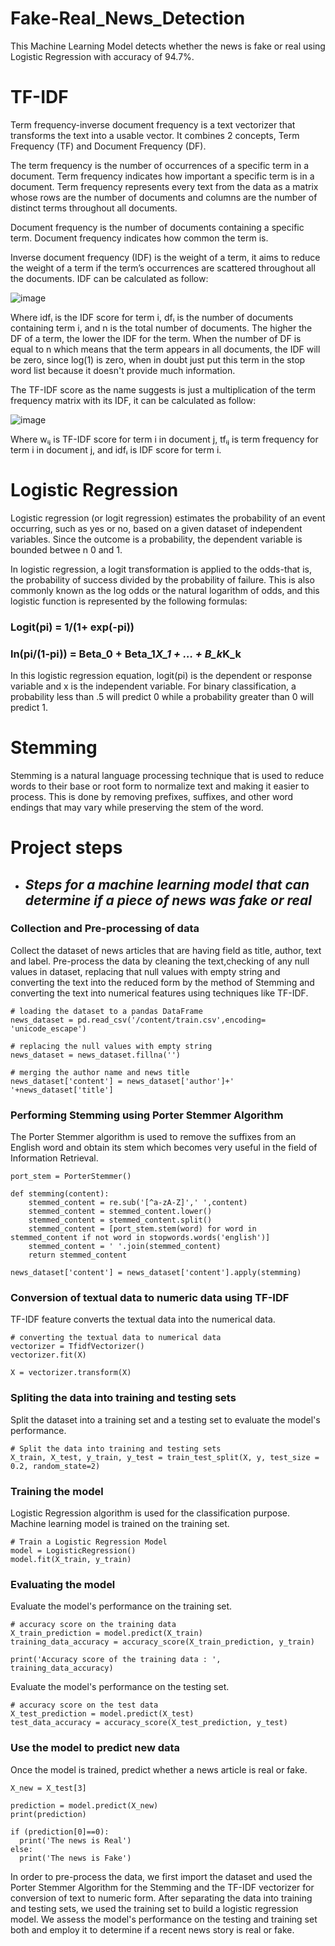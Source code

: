 # Fake-Real_News_Detection
This Machine Learning Model detects whether the news is fake or real using Logistic Regression with accuracy of 94.7%.

# TF-IDF

Term frequency-inverse document frequency is a text vectorizer that transforms the text into a usable vector. It combines 2 concepts, Term Frequency (TF) and Document Frequency (DF).

The term frequency is the number of occurrences of a specific term in a document. Term frequency indicates how important a specific term is in a document. Term frequency represents every text from the data as a matrix whose rows are the number of documents and columns are the number of distinct terms throughout all documents.

Document frequency is the number of documents containing a specific term. Document frequency indicates how common the term is.

Inverse document frequency (IDF) is the weight of a term, it aims to reduce the weight of a term if the term’s occurrences are scattered throughout all the documents. IDF can be calculated as follow:
  
![image](https://user-images.githubusercontent.com/128599179/233066883-5fb976f0-4bd5-450e-b419-76881fd340a3.png)

Where idfᵢ is the IDF score for term i, dfᵢ is the number of documents containing term i, and n is the total number of documents. The higher the DF of a term, the lower the IDF for the term. When the number of DF is equal to n which means that the term appears in all documents, the IDF will be zero, since log(1) is zero, when in doubt just put this term in the stop word list because it doesn't provide much information.
	
The TF-IDF score as the name suggests is just a multiplication of the term frequency matrix with its IDF, it can be calculated as follow:
  
![image](https://user-images.githubusercontent.com/128599179/233066928-6e29b8fb-c877-419b-a1bf-004621bd0b7d.png)

Where wᵢⱼ is TF-IDF score for term i in document j, tfᵢⱼ is term frequency for term i in document j, and idfᵢ is IDF score for term i.



# Logistic Regression

Logistic regression (or logit regression) estimates the probability of an event occurring, such as yes or no, based on a given dataset of independent variables. Since the outcome is a probability, the dependent variable is bounded betwee n 0 and 1. 
	
In logistic regression, a logit transformation is applied to the odds-that is, the probability of success divided by the probability of failure. This is also commonly known as the log odds or the natural logarithm of odds, and this logistic function is represented by the following formulas:
 
### Logit(pi) = 1/(1+ exp(-pi))



### ln(pi/(1-pi)) = Beta_0 + Beta_1*X_1 + … + B_k*K_k


In this logistic regression equation, logit(pi) is the dependent or response variable and x is the independent variable. For binary classification, a probability less than .5 will predict 0 while a probability greater than 0 will predict 1.  


# Stemming
Stemming is a natural language processing technique that is used to reduce words to their base or root form to normalize text and making it easier to process. This is done by removing prefixes, suffixes, and other word endings that may vary while preserving the stem of the word.


# Project steps 
+ ## ***Steps for a machine learning model that can determine if a piece of news was fake or real***
  
### Collection and Pre-processing of data 
Collect the dataset of news articles that are having field as title, author, text and label. Pre-process the data by cleaning the text,checking of any null values in dataset, replacing that null values with empty string and converting the text into the reduced form by the method of Stemming and converting the text into numerical features using techniques like TF-IDF.

``` 
# loading the dataset to a pandas DataFrame
news_dataset = pd.read_csv('/content/train.csv',encoding= 'unicode_escape')

# replacing the null values with empty string
news_dataset = news_dataset.fillna('')

# merging the author name and news title
news_dataset['content'] = news_dataset['author']+' '+news_dataset['title']

``` 
### Performing Stemming using Porter Stemmer Algorithm
The Porter Stemmer algorithm is used to remove the suffixes from an English word and obtain its stem which becomes very useful in the field of Information Retrieval.

``` 
port_stem = PorterStemmer()

def stemming(content):
    stemmed_content = re.sub('[^a-zA-Z]',' ',content)
    stemmed_content = stemmed_content.lower()
    stemmed_content = stemmed_content.split()
    stemmed_content = [port_stem.stem(word) for word in stemmed_content if not word in stopwords.words('english')]
    stemmed_content = ' '.join(stemmed_content)
    return stemmed_content
    
news_dataset['content'] = news_dataset['content'].apply(stemming)

``` 
### Conversion of textual data to numeric data using TF-IDF
TF-IDF feature converts the textual data into the numerical data.
``` 
# converting the textual data to numerical data
vectorizer = TfidfVectorizer()
vectorizer.fit(X)

X = vectorizer.transform(X)

``` 
### Spliting the data into training and testing sets
Split the dataset into a training set and a testing set to evaluate the model's performance.

```  
# Split the data into training and testing sets
X_train, X_test, y_train, y_test = train_test_split(X, y, test_size = 0.2, random_state=2)

```  
### Training the model 
Logistic Regression algorithm is used for the classification purpose. Machine learning model is trained on the training set.

```
# Train a Logistic Regression Model
model = LogisticRegression()
model.fit(X_train, y_train)

```
### Evaluating the model
Evaluate the model's performance on the training set.

```
# accuracy score on the training data
X_train_prediction = model.predict(X_train)
training_data_accuracy = accuracy_score(X_train_prediction, y_train)

print('Accuracy score of the training data : ', training_data_accuracy)

```
Evaluate the model's performance on the testing set.

```
# accuracy score on the test data
X_test_prediction = model.predict(X_test)
test_data_accuracy = accuracy_score(X_test_prediction, y_test)

```
### Use the model to predict new data
Once the model is trained, predict whether a news article is real or fake.

```
X_new = X_test[3]

prediction = model.predict(X_new)
print(prediction)

if (prediction[0]==0):
  print('The news is Real')
else:
  print('The news is Fake')

```
In order to pre-process the data, we first import the dataset and used the Porter Stemmer Algorithm for the Stemming and the TF-IDF vectorizer for conversion of text to numeric form. After separating the data into training and testing sets, we used the training set to build a logistic regression model. We assess the model's performance on the testing and training set both and employ it to determine if a recent news story is real or fake.


